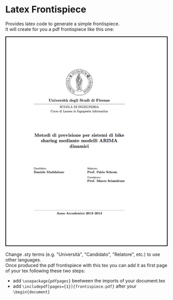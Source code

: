 # Latex Frontispiece
Provides latex code to generate a simple frontispiece.<br/>
It will create for you a pdf frontispiece like this one:

![Screenshot](https://raw.githubusercontent.com/danielemaddaluno/latex-frontispiece/master/README-frontispiece.png)

Change .sty terms (e.g. "Università", "Candidato", "Relatore", etc.) to use other languages.<br/>
Once produced the pdf frontispiece with this tex you can add it as first page of your tex following these two steps:
* add `\usepackage{pdfpages}` beetween the imports of your document.tex
* add `\includepdf[pages={1}]{frontispiece.pdf}` after your `\begin{document}`
